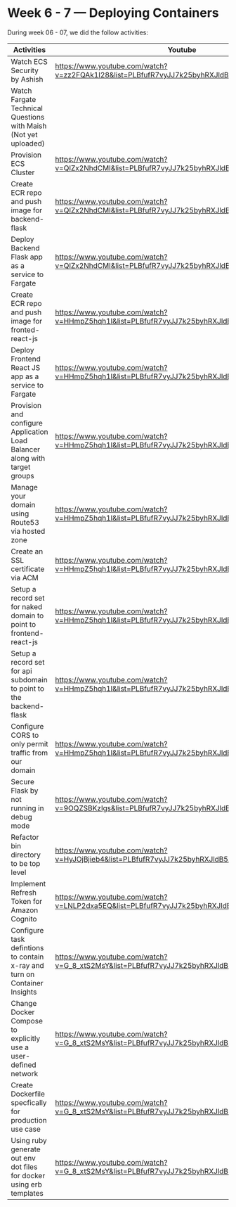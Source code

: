 # Week 6 - 7 — Deploying Containers

During week 06 - 07, we did the follow activities:

| Activities                                                      | Youtube                                        | Link                                                              | Status |
|-----------------------------------------------------------------|------------------------------------------------|-------------------------------------------------------------------| -- |
| Watch ECS Security by Ashish                                    | https://www.youtube.com/watch?v=zz2FQAk1I28&list=PLBfufR7vyJJ7k25byhRXJldB5AiwgNnWv&index=57 | | |
| Watch Fargate Technical Questions with Maish (Not yet uploaded) | | | |
| Provision ECS Cluster                                           | https://www.youtube.com/watch?v=QIZx2NhdCMI&list=PLBfufR7vyJJ7k25byhRXJldB5AiwgNnWv&index=58 | |✅|
| Create ECR repo and push image for backend-flask                | https://www.youtube.com/watch?v=QIZx2NhdCMI&list=PLBfufR7vyJJ7k25byhRXJldB5AiwgNnWv&index=58 | |✅|
| Deploy Backend Flask app as a service to Fargate                | https://www.youtube.com/watch?v=QIZx2NhdCMI&list=PLBfufR7vyJJ7k25byhRXJldB5AiwgNnWv&index=58 | |✅|
| Create ECR repo and push image for fronted-react-js             | https://www.youtube.com/watch?v=HHmpZ5hqh1I&list=PLBfufR7vyJJ7k25byhRXJldB5AiwgNnWv&index=59 | |✅|
| Deploy Frontend React JS app as a service to Fargate            | https://www.youtube.com/watch?v=HHmpZ5hqh1I&list=PLBfufR7vyJJ7k25byhRXJldB5AiwgNnWv&index=59 | |✅|
| Provision and configure Application Load Balancer along with target groups             | https://www.youtube.com/watch?v=HHmpZ5hqh1I&list=PLBfufR7vyJJ7k25byhRXJldB5AiwgNnWv&index=59 | |✅|
| Manage your domain using Route53 via hosted zone                | https://www.youtube.com/watch?v=HHmpZ5hqh1I&list=PLBfufR7vyJJ7k25byhRXJldB5AiwgNnWv&index=59 | |✅|
| Create an SSL certificate via ACM                               | https://www.youtube.com/watch?v=HHmpZ5hqh1I&list=PLBfufR7vyJJ7k25byhRXJldB5AiwgNnWv&index=59 | |✅|
| Setup a record set for naked domain to point to frontend-react-js             | https://www.youtube.com/watch?v=HHmpZ5hqh1I&list=PLBfufR7vyJJ7k25byhRXJldB5AiwgNnWv&index=59 | |✅|
| Setup a record set for api subdomain to point to the backend-flask            | https://www.youtube.com/watch?v=HHmpZ5hqh1I&list=PLBfufR7vyJJ7k25byhRXJldB5AiwgNnWv&index=59 | |✅|
| Configure CORS to only permit traffic from our domain           | https://www.youtube.com/watch?v=HHmpZ5hqh1I&list=PLBfufR7vyJJ7k25byhRXJldB5AiwgNnWv&index=59 | |✅|
| Secure Flask by not running in debug mode                       | https://www.youtube.com/watch?v=9OQZSBKzIgs&list=PLBfufR7vyJJ7k25byhRXJldB5AiwgNnWv&index=60 | |✅|
| Refactor bin directory to be top level                          | https://www.youtube.com/watch?v=HyJOjBjieb4&list=PLBfufR7vyJJ7k25byhRXJldB5AiwgNnWv&index=62 | |✅|
| Implement Refresh Token for Amazon Cognito                      | https://www.youtube.com/watch?v=LNLP2dxa5EQ&list=PLBfufR7vyJJ7k25byhRXJldB5AiwgNnWv&index=63 | | |
| Configure task defintions to contain x-ray and turn on Container Insights                      | https://www.youtube.com/watch?v=G_8_xtS2MsY&list=PLBfufR7vyJJ7k25byhRXJldB5AiwgNnWv&index=64 | | |
| Change Docker Compose to explicitly use a user-defined network                      | https://www.youtube.com/watch?v=G_8_xtS2MsY&list=PLBfufR7vyJJ7k25byhRXJldB5AiwgNnWv&index=64 | | |
| Create Dockerfile specfically for production use case                      | https://www.youtube.com/watch?v=G_8_xtS2MsY&list=PLBfufR7vyJJ7k25byhRXJldB5AiwgNnWv&index=64 | | |
| Using ruby generate out env dot files for docker using erb templates                     | https://www.youtube.com/watch?v=G_8_xtS2MsY&list=PLBfufR7vyJJ7k25byhRXJldB5AiwgNnWv&index=64 | | |

